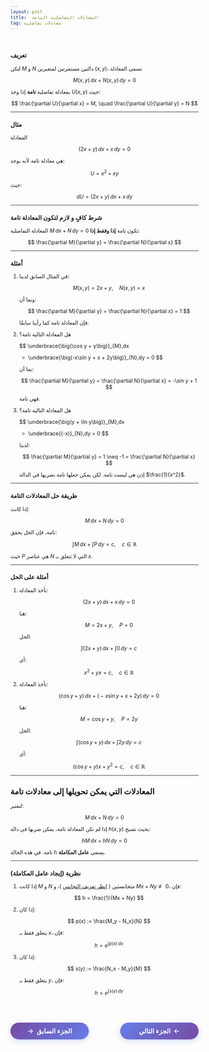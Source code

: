```yaml
---
layout: post
title:  المعادلات التفاضلية التامة
tag: معادلات تفاضلية
---
```


<br>



### تعريف

لتكن $M$ و $N$ دالتين مستمرتين لمتغيرين $(x,y)$، تسمى المعادلة  

$$
M(x,y)\,dx + N(x,y)\,dy = 0
$$

بمعادلة تفاضلية **تامة** إذا وجد $U(x,y)$ حيث:

$$
\frac{\partial U}{\partial x} = M, \quad \frac{\partial U}{\partial y} = N
$$

---

### مثال

المعادلة

$$
(2x+y)\,dx + x\,dy = 0
$$

هي معادلة تامة لأنه يوجد:

$$
U = x^2 + xy
$$

حيث:

$$
dU = (2x+y)\,dx + x\,dy
$$

---

### شرط كافٍ و لازم لتكون المعادلة تامة

المعادلة التفاضلية $M\,dx + N\,dy = 0$ تكون تامة **إذا وفقط إذا**:

$$
\frac{\partial M}{\partial y} = \frac{\partial N}{\partial x}
$$

---

### أمثلة

1. في المثال السابق لدينا:

   $$
   M(x,y) = 2x + y, \quad N(x,y) = x
   $$

   وبما أن:

   $$
   \frac{\partial M}{\partial y} = \frac{\partial N}{\partial x} = 1
   $$

   فإن المعادلة تامة كما رأينا سابقًا.

2. هل المعادلة التالية تامة؟

   $$
   \underbrace{\big(\cos y + y\big)}_{M}\,dx
   + \underbrace{\big(-x\sin y + x + 2y\big)}_{N}\,dy = 0
   $$

   بما أن:

   $$
   \frac{\partial M}{\partial y} = \frac{\partial N}{\partial x} = -\sin y + 1
   $$

   فهي تامة.

3. هل المعادلة التالية تامة؟

   $$
   \underbrace{\big(y + \ln y\big)}_{M}\,dx
   + \underbrace{(-x)}_{N}\,dy = 0
   $$

   لدينا:

   $$
   \frac{\partial M}{\partial y} = 1 \neq -1 = \frac{\partial N}{\partial x}
   $$

   إذن هي ليست تامة. لكن يمكن جعلها تامة بضربها في الدالة $\frac{1}{x^2}$.

---

### طريقة حل المعادلات التامة

إذا كانت:

$$
M\,dx + N\,dy = 0
$$

تامة، فإن الحل يحقق:

$$
\int M\,dx + \int P\,dy = c, \quad c \in \mathbb{R}
$$

حيث $P$ هي عناصر $N$ التي لا تتعلق بـ $x$.

---

### أمثلة على الحل

1. نأخذ المعادلة:

   $$
   (2x+y)\,dx + x\,dy = 0
   $$

   هنا:

   $$
   M = 2x + y, \quad P = 0
   $$

   الحل:

   $$
   \int (2x + y)\,dx + \int 0\,dy = c
   $$

   أي:

   $$
   x^2 + yx = c, \quad c \in \mathbb{R}
   $$

2. نأخذ المعادلة:

   $$
   \big(\cos y + y\big)\,dx + \big(-x\sin y + x + 2y\big)\,dy = 0
   $$

   هنا:

   $$
   M = \cos y + y, \quad P = 2y
   $$

   الحل:

   $$
   \int (\cos y + y)\,dx + \int 2y\,dy = c
   $$

   أي:

   $$
   (\cos y + y)x + y^2 = c, \quad c \in \mathbb{R}
   $$

---

## المعادلات التي يمكن تحويلها إلى معادلات تامة

لنعتبر:

$$
M\,dx + N\,dy = 0
$$

إذا لم تكن المعادلة تامة، يمكن ضربها في دالة $h(x,y)$ بحيث تصبح:

$$
hM\,dx + hN\,dy = 0
$$

تامة. في هذه الحالة $h$ يسمى **عامل المكاملة**.

---

### نظرية (إيجاد عامل المكاملة)

1. إذا كانت $M$ و $N$ متجانستين ( [انظر تعريف التجانس](https://bmdz1.github.io/Diff_equa3/) )، و $Mx + Ny \not\equiv 0$، فإن:

   $$
   h = \frac{1}{Mx + Ny}
   $$

2. إذا كان:

   $$
   p(x) := \frac{M_y - N_x}{N}
   $$

   يتعلق فقط بـ $x$، فإن:

   $$
   h = e^{\int p(x)\,dx}
   $$

3. إذا كان:

   $$
   s(y) := \frac{N_x - M_y}{M}
   $$

   يتعلق فقط بـ $y$، فإن:

   $$
   h = e^{\int s(y)\,dy}
   $$























<br>

<style>
.nav-buttons {
    display: flex;
    justify-content: space-between;
    align-items: center;
    margin: 40px 0;
    gap: 20px;
}
.nav-btn {
    background: linear-gradient(135deg, #667eea, #764ba2);
    color: white;
    border: none;
    padding: 12px 30px;
    border-radius: 25px;
    font-size: 1.1rem;
    font-weight: 600;
    cursor: pointer;
    transition: all 0.3s ease;
    box-shadow: 0 4px 15px rgba(102, 126, 234, 0.3);
    text-decoration: none;
    display: inline-flex;
    align-items: center;
    min-width: 150px;
    justify-content: center;
}
.nav-btn:hover {
    transform: translateY(-2px);
    box-shadow: 0 6px 20px rgba(102, 126, 234, 0.4);
    color: white;
    text-decoration: none;
}
.prev-btn {
    background: linear-gradient(135deg, #764ba2, #667eea);
}
.next-btn {
    background: linear-gradient(135deg, #667eea, #764ba2);
}
.arrow-right {
    margin-left: 8px;
    transition: transform 0.3s ease;
}
.arrow-left {
    margin-right: 8px;
    transition: transform 0.3s ease;
}
.nav-btn:hover .arrow-right {
    transform: translateX(3px);
}
.nav-btn:hover .arrow-left {
    transform: translateX(-3px);
}
@media (max-width: 768px) {
    .nav-buttons {
        flex-direction: column;
        gap: 15px;
    }
    .nav-btn {
        width: 100%;
        max-width: 300px;
    }
}
</style>

<div class="nav-buttons">
    <a href="https://bmdz1.github.io/Diff_equa3/" class="nav-btn prev-btn">
        <span class="arrow-left">→</span>الجزء السابق
    </a>
    <a href="https://bmdz1.github.io/Diff_equa4/" class="nav-btn next-btn">
        الجزء التالي<span class="arrow-right">←</span>
    </a>
</div>
